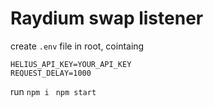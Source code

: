 # Raydium swap listener

create ```.env``` file in root, cointaing 
```
HELIUS_API_KEY=YOUR_API_KEY
REQUEST_DELAY=1000
```

run 
```npm i ``` 
```npm start ``` 